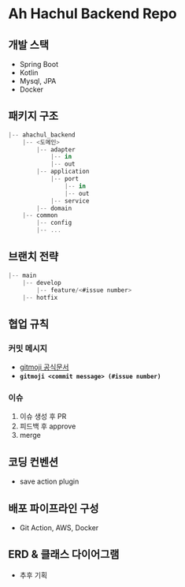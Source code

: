 # Ah Hachul Backend Repo

## 개발 스택

- Spring Boot
- Kotlin
- Mysql, JPA
- Docker

## 패키지 구조

```javascript
|-- ahachul_backend
    |-- <도메인>
        |-- adapter
            |-- in
            |-- out
        |-- application
            |-- port
                |-- in
                |-- out
            |-- service
        |-- domain
    |-- common
        |-- config
        |-- ...
```

## 브랜치 전략

```javascript
|-- main
    |-- develop
        |-- feature/<#issue number>
    |-- hotfix
```

## 협업 규칙

### 커밋 메시지

- [gitmoji 공식문서](https://gitmoji.dev/)
- **`gitmoji <commit message> (#issue number)`**

### 이슈

1. 이슈 생성 후 PR
1. 피드백 후 approve
1. merge

## 코딩 컨벤션

- save action plugin

## 배포 파이프라인 구성

- Git Action, AWS, Docker

## ERD & 클래스 다이어그램

- 추후 기획

